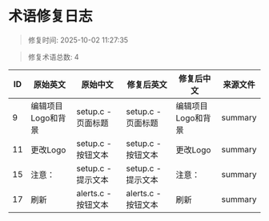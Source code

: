 # 术语修复日志

> 修复时间: 2025-10-02 11:27:35

> 修复术语总数: 4

| ID | 原始英文 | 原始中文 | 修复后英文 | 修复后中文 | 来源文件 |
|---|----------|----------|----------|----------|----------|
| 9 | 编辑项目Logo和背景 | setup.c - 页面标题 | setup.c - 页面标题 | 编辑项目Logo和背景 | summary |
| 11 | 更改Logo | setup.c - 按钮文本 | setup.c - 按钮文本 | 更改Logo | summary |
| 15 | 注意： | setup.c - 提示文本 | setup.c - 提示文本 | 注意： | summary |
| 17 | 刷新 | alerts.c - 按钮文本 | alerts.c - 按钮文本 | 刷新 | summary |

